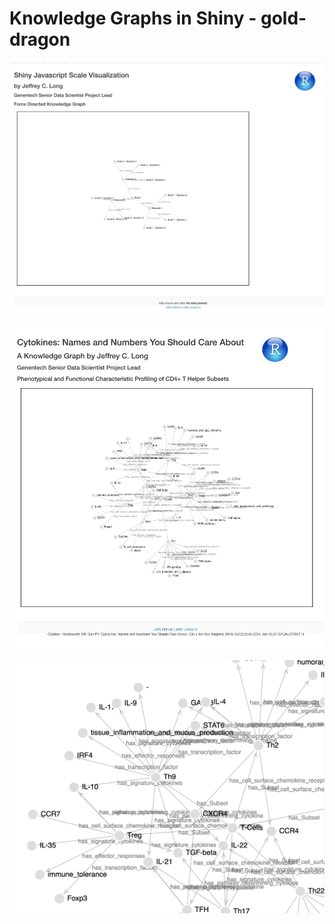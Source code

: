 # Knowledge Graphs in Shiny - gold-dragon

![](images/linkingScales.png)

![](images/cytokineNamesAndNumbers.png)

![](images/knowledgeGraph_Cytokine_T-Cell_subset.png)

